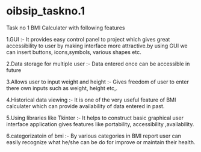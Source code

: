 # oibsip_taskno.1
Task no 1  BMI Calculater with following features


1.GUI :- It provides easy control panel to project which gives great accessibility to user
       by making interface more attractive.by using GUI we can insert buttons, icons,symbols,
       various shapes etc.

       
2.Data storage for multiple user :- Data entered once can be accessible in future


3.Allows user to input weight and height :- Gives freedom of user to enter there own inputs
          such as weight, height etc,.


4.Historical data viewing :- It is one of the very useful feature of BMI calculater which can
         provide availability of data entered in past.

                           
5.Using libraries like Tkinter :- It helps to construct basic graphical user interface application
        gives features like portability, accessibility ,availability.
        
        
6.categorizatoin of bmi :- By various categories in BMI report user can easily recognize what he/she
         can be do for improve or maintain their health.


